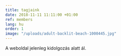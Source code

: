 ```yaml
---
title: tagjaink
date: 2018-11-11 11:11:00 +01:00
ref: members
lang: hu
order: 1
image: "/uploads/adult-backlit-beach-1000445.jpg"
---
```


A weboldal jelenleg kidolgozás alatt ál.
